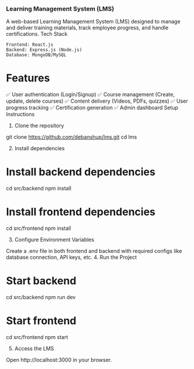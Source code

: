 ### Learning Management System (LMS)

A web-based Learning Management System (LMS) designed to manage and deliver training materials, track employee progress, and handle certifications.
Tech Stack

    Frontend: React.js
    Backend: Express.js (Node.js)
    Database: MongoDB/MySQL

# Features

✅ User authentication (Login/Signup)
✅ Course management (Create, update, delete courses)
✅ Content delivery (Videos, PDFs, quizzes)
✅ User progress tracking
✅ Certification generation
✅ Admin dashboard
Setup Instructions
1. Clone the repository

git clone https://github.com/debanshup/lms.git
cd lms

2. Install dependencies

# Install backend dependencies
cd src/backend
npm install  

# Install frontend dependencies
cd src/frontend
npm install  

3. Configure Environment Variables

Create a .env file in both frontend and backend with required configs like database connection, API keys, etc.
4. Run the Project

# Start backend
cd src/backend
npm run dev

# Start frontend
cd src/frontend
npm start  

5. Access the LMS

Open http://localhost:3000 in your browser.

